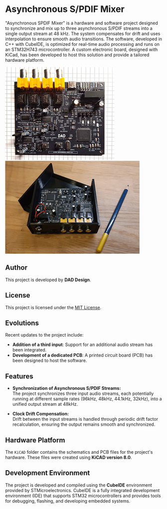 # Asynchronous S/PDIF Mixer
"Asynchronous SPDIF Mixer" is a hardware and software project designed to synchronize and mix up to three asynchronous S/PDIF streams into a single output stream at 48 kHz. The system compensates for drift and uses interpolation to ensure smooth audio transitions. The software, developed in C++ with CubeIDE, is optimized for real-time audio processing and runs on an STM32H743 microcontroller. A custom electronic board, designed with KiCad, has been developed to host this solution and provide a tailored hardware platform.

![Image1](Images/PCBMixSmall.jpg) ![Image1](Images/Mixer.jpg)
## Author
This project is developed by **DAD Design**.
## License
This project is licensed under the [MIT License](LICENSE).
## Evolutions
Recent updates to the project include:  
- **Addition of a third input**: Support for an additional audio stream has been integrated.  
- **Development of a dedicated PCB**: A printed circuit board (PCB) has been designed to host the software.  

## Features
- **Synchronization of Asynchronous S/PDIF Streams:**  
  The project synchronizes three input audio streams, each potentially running at different sample rates (96kHz, 48kHz, 44.1kHz, 32kHz), into a unified output stream at 48kHz.
  
- **Clock Drift Compensation:**  
  Drift between the input streams is handled through periodic drift factor recalculation, ensuring the output remains smooth and synchronized.

## Hardware Platform
The `KiCAD` folder contains the schematics and PCB files for the project's hardware. These files were created using **KiCAD version 8.0**.

## Development Environment
The project is developed and compiled using the **CubeIDE** environment provided by STMicroelectronics. CubeIDE is a fully integrated development environment (IDE) that supports STM32 microcontrollers and provides tools for debugging, flashing, and developing embedded systems.
